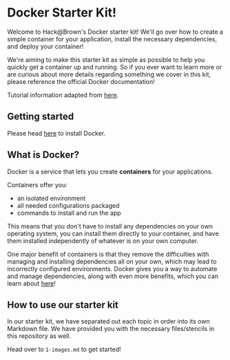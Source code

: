 # Docker Starter Kit!

Welcome to Hack@Brown's Docker starter kit! We'll go over how to create a simple container for your application, install the necessary dependencies, and deploy your container!

We're aiming to make this starter kit as simple as possible to help you quickly get a container up and running. So if you ever want to learn more or are curious about more details regarding something we cover in this kit, please reference the official Docker documentation!

Tutorial information adapted from [here](https://www.youtube.com/watch?v=3c-iBn73dDE).

## Getting started

Please head [here](https://docs.docker.com/get-docker/) to install Docker.

## What is Docker?

Docker is a service that lets you create **containers** for your applications.

Containers offer you:
- an isolated environment
- all needed configurations packaged
- commands to install and run the app

This means that you don't have to install any dependencies on your own operating system, you can install them directly to your container, and have them installed independently of whatever is on your own computer.

One major benefit of containers is that they remove the difficulties with managing and installing
dependencies all on your own, which may lead to incorrectly configured environments.
Docker gives you a way to automate and manage dependencies, along with even more benefits, which you can learn about [here](google.com)!

## How to use our starter kit

In our starter kit, we have separated out each topic in order into its own Markdown file. We have provided you with the necessary files/stencils in this repository as well.

Head over to `1-images.md` to get started!
